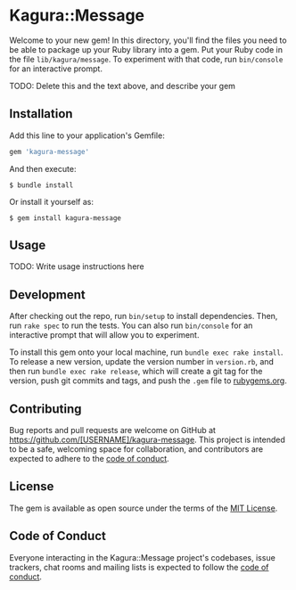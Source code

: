 # Kagura::Message

Welcome to your new gem! In this directory, you'll find the files you need to be able to package up your Ruby library into a gem. Put your Ruby code in the file `lib/kagura/message`. To experiment with that code, run `bin/console` for an interactive prompt.

TODO: Delete this and the text above, and describe your gem

## Installation

Add this line to your application's Gemfile:

```ruby
gem 'kagura-message'
```

And then execute:

    $ bundle install

Or install it yourself as:

    $ gem install kagura-message

## Usage

TODO: Write usage instructions here

## Development

After checking out the repo, run `bin/setup` to install dependencies. Then, run `rake spec` to run the tests. You can also run `bin/console` for an interactive prompt that will allow you to experiment.

To install this gem onto your local machine, run `bundle exec rake install`. To release a new version, update the version number in `version.rb`, and then run `bundle exec rake release`, which will create a git tag for the version, push git commits and tags, and push the `.gem` file to [rubygems.org](https://rubygems.org).

## Contributing

Bug reports and pull requests are welcome on GitHub at https://github.com/[USERNAME]/kagura-message. This project is intended to be a safe, welcoming space for collaboration, and contributors are expected to adhere to the [code of conduct](https://github.com/[USERNAME]/kagura-message/blob/master/CODE_OF_CONDUCT.md).


## License

The gem is available as open source under the terms of the [MIT License](https://opensource.org/licenses/MIT).

## Code of Conduct

Everyone interacting in the Kagura::Message project's codebases, issue trackers, chat rooms and mailing lists is expected to follow the [code of conduct](https://github.com/[USERNAME]/kagura-message/blob/master/CODE_OF_CONDUCT.md).
